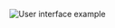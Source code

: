 ![User interface example](https://raw.githubusercontent.com/trieschlab/PymoNNto/Images/Single_Group_Tab.png)